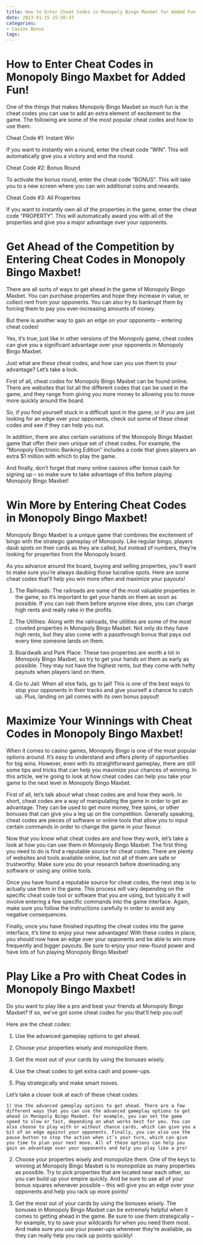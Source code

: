 ```yaml
---
title: How to Enter Cheat Codes in Monopoly Bingo Maxbet for Added Fun!
date: 2023-01-15 15:56:37
categories:
- Casino Bonus
tags:
---
```



#  How to Enter Cheat Codes in Monopoly Bingo Maxbet for Added Fun!

One of the things that makes Monopoly Bingo Maxbet so much fun is the cheat codes you can use to add an extra element of excitement to the game. The following are some of the most popular cheat codes and how to use them:

Cheat Code #1: Instant Win

If you want to instantly win a round, enter the cheat code “WIN”. This will automatically give you a victory and end the round.

Cheat Code #2: Bonus Round

To activate the bonus round, enter the cheat code “BONUS”. This will take you to a new screen where you can win additional coins and rewards.

Cheat Code #3: All Properties

If you want to instantly own all of the properties in the game, enter the cheat code “PROPERTY”. This will automatically award you with all of the properties and give you a major advantage over your opponents.

#  Get Ahead of the Competition by Entering Cheat Codes in Monopoly Bingo Maxbet!

There are all sorts of ways to get ahead in the game of Monopoly Bingo Maxbet. You can purchase properties and hope they increase in value, or collect rent from your opponents. You can also try to bankrupt them by forcing them to pay you ever-increasing amounts of money.

But there is another way to gain an edge on your opponents – entering cheat codes!

Yes, it’s true; just like in other versions of the Monopoly game, cheat codes can give you a significant advantage over your opponents in Monopoly Bingo Maxbet.

Just what are these cheat codes, and how can you use them to your advantage? Let’s take a look.

First of all, cheat codes for Monopoly Bingo Maxbet can be found online. There are websites that list all the different codes that can be used in the game, and they range from giving you more money to allowing you to move more quickly around the board.

So, if you find yourself stuck in a difficult spot in the game, or if you are just looking for an edge over your opponents, check out some of these cheat codes and see if they can help you out.

In addition, there are also certain variations of the Monopoly Bingo Maxbet game that offer their own unique set of cheat codes. For example, the “Monopoly Electronic Banking Edition” includes a code that gives players an extra $1 million with which to play the game.

And finally, don’t forget that many online casinos offer bonus cash for signing up – so make sure to take advantage of this before playing Monopoly Bingo Maxbet!

#  Win More by Entering Cheat Codes in Monopoly Bingo Maxbet!

 Monopoly Bingo Maxbet is a unique game that combines the excitement of bingo with the strategic gameplay of Monopoly. Like regular bingo, players daub spots on their cards as they are called, but instead of numbers, they’re looking for properties from the Monopoly board.

As you advance around the board, buying and selling properties, you’ll want to make sure you’re always daubing those lucrative spots. Here are some cheat codes that’ll help you win more often and maximize your payouts!

1. The Railroads: The railroads are some of the most valuable properties in the game, so it’s important to get your hands on them as soon as possible. If you can nab them before anyone else does, you can charge high rents and really rake in the profits.

2. The Utilities: Along with the railroads, the utilities are some of the most coveted properties in Monopoly Bingo Maxbet. Not only do they have high rents, but they also come with a passthrough bonus that pays out every time someone lands on them.

3. Boardwalk and Park Place: These two properties are worth a lot in Monopoly Bingo Maxbet, so try to get your hands on them as early as possible. They may not have the highest rents, but they come with hefty payouts when players land on them.

4. Go to Jail: When all else fails, go to jail! This is one of the best ways to stop your opponents in their tracks and give yourself a chance to catch up. Plus, landing on jail comes with its own bonus payout!

#  Maximize Your Winnings with Cheat Codes in Monopoly Bingo Maxbet!

When it comes to casino games, Monopoly Bingo is one of the most popular options around. It’s easy to understand and offers plenty of opportunities for big wins. However, even with its straightforward gameplay, there are still some tips and tricks that can help you maximize your chances of winning. In this article, we’re going to look at how cheat codes can help you take your game to the next level in Monopoly Bingo Maxbet.

First of all, let’s talk about what cheat codes are and how they work. In short, cheat codes are a way of manipulating the game in order to get an advantage. They can be used to get more money, free spins, or other bonuses that can give you a leg up on the competition. Generally speaking, cheat codes are pieces of software or online tools that allow you to input certain commands in order to change the game in your favour.

Now that you know what cheat codes are and how they work, let’s take a look at how you can use them in Monopoly Bingo Maxbet. The first thing you need to do is find a reputable source for cheat codes. There are plenty of websites and tools available online, but not all of them are safe or trustworthy. Make sure you do your research before downloading any software or using any online tools.

Once you have found a reputable source for cheat codes, the next step is to actually use them in the game. This process will vary depending on the specific cheat code tool or software that you are using, but typically it will involve entering a few specific commands into the game interface. Again, make sure you follow the instructions carefully in order to avoid any negative consequences.

Finally, once you have finished inputting the cheat codes into the game interface, it’s time to enjoy your new advantages! With these codes in place, you should now have an edge over your opponents and be able to win more frequently and bigger payouts. Be sure to enjoy your new-found power and have lots of fun playing Monopoly Bingo Maxbet!

#  Play Like a Pro with Cheat Codes in Monopoly Bingo Maxbet!

Do you want to play like a pro and beat your friends at Monopoly Bingo Maxbet? If so, we’ve got some cheat codes for you that’ll help you out!

Here are the cheat codes:

1. Use the advanced gameplay options to get ahead.

2. Choose your properties wisely and monopolize them.

3. Get the most out of your cards by using the bonuses wisely.

4. Use the cheat codes to get extra cash and power-ups.

5. Play strategically and make smart moves.

Let’s take a closer look at each of these cheat codes:



    1) Use the advanced gameplay options to get ahead. There are a few different ways that you can use the advanced gameplay options to get ahead in Monopoly Bingo Maxbet. For example, you can set the game speed to slow or fast, depending on what works best for you. You can also choose to play with or without chance cards, which can give you a bit of an edge against your opponents. Finally, you can also use the pause button to stop the action when it’s your turn, which can give you time to plan your next move. All of these options can help you gain an advantage over your opponents and help you play like a pro! 



   2) Choose your properties wisely and monopolize them. One of the keys to winning at Monopoly Bingo Maxbet is to monopolize as many properties as possible. Try to pick properties that are located near each other, so you can build up your empire quickly. And be sure to use all of your bonus squares whenever possible – this will give you an edge over your opponents and help you rack up more points! 



  3) Get the most out of your cards by using the bonuses wisely. The bonuses in Monopoly Bingo Maxbet can be extremely helpful when it comes to getting ahead in the game. Be sure to use them strategically – for example, try to save your wildcards for when you need them most. And make sure you use your power-ups whenever they’re available, as they can really help you rack up points quickly! 